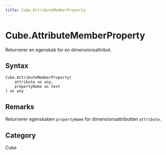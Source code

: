 ```yaml
---
title: Cube.AttributeMemberProperty
---
```


# Cube.AttributeMemberProperty


Returnerer en egenskab for en dimensionsattribut.


## Syntax

```powerquery
Cube.AttributeMemberProperty(
    attribute as any,
    propertyName as text
) as any
```


## Remarks

Returnerer egenskaben <code>propertyName</code> for dimensionsattributten <code>attribute</code>.



## Category
Cube
